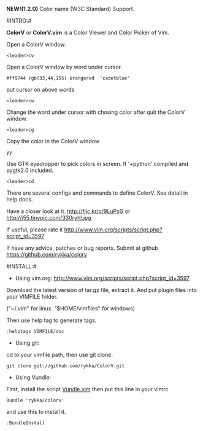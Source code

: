 **NEW!(1.2.0)**  Color name (W3C Standard) Support.

#INTRO:#
    

**ColorV** or **ColorV.vim** is a Color Viewer and Color Picker of Vim.

Open a ColorV window.

`<leader>cv`

Open a ColorV window by word under cursor.

    #ff9744 rgb(33,44,155) orangered  'cadetblue'

put cursor on above words 
    
`<leader>cw`

Change the word under cursor with chosing color after quit the ColorV window.

`<leader>cg`

Copy the color in the ColorV window

`yy`

Use GTK eyedropper to pick colors in screen.
If '+python' compiled and pygtk2.0 included.

`<leader>cd`

There are several configs and commands to define ColorV. 
See detail in help docs.

Have a closer look at it. 
http://flic.kr/p/9LuPxG
or 
http://i55.tinypic.com/330ryhl.jpg


If useful, please rate it
http://www.vim.org/scripts/script.php?script_id=3597

If have any advice, patches or bug reports.
Submit at github 
https://github.com/rykka/colorv

#INSTALL:#
    
* Using vim.org: http://www.vim.org/scripts/script.php?script_id=3597

Download the latest version of tar.gz file, extract it.
And put plugin files into your VIMFILE folder.

("~/.vim" for linux. "$HOME/vimfiles" for windows)

Then use help tag to generate tags.

    :helptags VIMFILE/doc

* Using git:

cd to your vimfile path, then use git clone.

    git clone git://github.com/rykka/ColorV.git


* Using Vundle:

First, install the script [Vundle.vim](https://github.com/gmarik/vundle)
then put this line in your vimrc

    Bundle 'rykka/colorv'

and use this to install it.

    :BundleInstall

 
